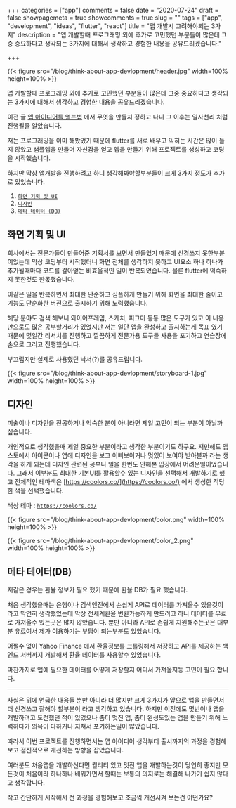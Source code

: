 +++
categories = ["app"]
comments = false
date = "2020-07-24"
draft = false
showpagemeta = true
showcomments = true
slug = ""
tags = ["app", "development", "ideas", "flutter", "react"]
title = "앱 개발시 고려해야되는 3가지"
description = "앱 개발할때 프로그래밍 외에 추가로 고민했던 부분들이 많은데 그중 중요하다고 생각되는 3가지에 대해서 생각하고 경험한 내용을 공유드리겠습니다."

+++



{{< figure src="/blog/think-about-app-devlopment/header.jpg" width=100% height=100% >}} <br/>


앱 개발할때 프로그래밍 외에 추가로 고민했던 부분들이 많은데 그중 중요하다고 생각되는 3가지에 대해서 생각하고 경험한 내용을 공유드리겠습니다.


이전 글 [앱 아이디어를 얻는법](/blog/how-can-i-get-a-good-ideas) 에서 무엇을 만들지 정하고 나니 그 이후는 일사천리 처럼 진행될줄 알았습니다.


저는 프로그래밍을 이미 해봤었기 때문에 flutter를 새로 배우고 익히는 시간은 많이 들지 않았고 샘플앱을 만들며 자신감을 얻고 앱을 만들기 위해 프로젝트를 생성하고 코딩을 시작했습니다.


하지만 막상 앱개발을 진행하려고 하니 생각해봐야할부분들이 크게 3가지 정도가 추가로 있었습니다.


1. [`화면 기획 및 UI`](#화면-기획-및-ui)
2. [`디자인`](#디자인)
3. [`메타 데이터 (DB)`](#메타-데이터db)

## 화면 기획 및 UI

회사에서는 전문가들이 만들어준 기획서를 보면서 만들었기 때문에 신경쓰지 못한부분이었는데 막상 코딩부터 시작했더니 화면 전체를 생각하지 못하고 UI요소 하나 하나가 추가될때마다 코드를 갈아엎는 비효율적인 일이 반복되었습니다. 물론 flutter에 익숙하지 못한것도 한몫했습니다.


이같은 일을 반복하면서 최대한 단순하고 심플하게 만들기 위해 화면을 최대한 줄이고 기능도 단순화한 버전으로 출시하기 위해 노력했습니다.


해당 분야도 검색 해보니 와이어프레임, 스케치, 피그마 등등 많은 도구가 있고 이 내용만으로도 많은 공부할거리가 있었지만 저는 일단 앱을 완성하고 출시하는게 목표 였기 때문에 몇일간 리서치를 진행하고 깔끔하게 전문가용 도구들 사용을 포기하고 연습장에 손으로 그리고 진행했습니다.


부끄럽지만 실제로 사용했던 낙서(?)를 공유드립니다.


{{< figure src="/blog/think-about-app-devlopment/storyboard-1.jpg" width=100% height=100% >}} <br/>


## 디자인


미술이나 디자인을 전공하거나 익숙한 분이 아니라면 제일 고민이 되는 부분이 아닐까 싶습니다.


개인적으로 생각했을때 제일 중요한 부분이라고 생각한 부분이기도 하구요. 저만해도 앱스토에서 아이콘이나 앱에 디자인을 보고 이뻐보이거나 멋있어 보여야 받아볼까 라는 생각을 하게 되는데 디자인 관련된 공부나 일을 한번도 안해본 입장에서 어려운일이었습니다. 그래서 이부분도 최대한 기본UI를 활용할수 있는 디자인을 선택해서 개발하기로 했고 전체적인 테마색은 [https://coolors.co/](https://coolors.co/) 에서 생성한 적당한 색을 선택했습니다.


색상 테마 : [`https://coolors.co/`](https://coolors.co/)


{{< figure src="/blog/think-about-app-devlopment/color.png" width=100% height=100% >}} <br/>


{{< figure src="/blog/think-about-app-devlopment/color_2.png" width=100% height=100% >}} <br/>


## 메타 데이터(DB)


저같은 경우는 환율 정보가 필요 했기 때문에 환율 DB가 필요 했습니다. 


처음 생각했을때는 은행이나 검색엔진에서 손쉽게 API로 데이터를 가져올수 있을것이라고 막연히 생각했었는데 막상 전세계환율 변환가능하게 만드려고 하니 데이터를 무료로 가져올수 있는곳은 많지 않았습니다. 뿐만 아니라 API로 손쉽게 지원해주는곳은 대부분 유료여서 제가 이용하기는 부담이 되는부분도 있었습니다.


어쩔수 없이 Yahoo Finance 에서 환율정보를 크롤링해서 저장하고 API를 제공하는 백엔드 서버까지 개발해서 환율 데이터를 사용할수 있었습니다.


마찬가지로 앱에 필요한 데이터를 어떻게 저장할지 어디서 가져올지등 고민이 필요 합니다.

---

사실은 위에 언급한 내용들 뿐만 아니라 더 많지만 크게 3가지가 앞으로 앱을 만들면서 더 신경쓰고 잘해야 할부분이 라고 생각하고 있습니다. 하지만 이전에도 몇번이나 앱을 개발하려고 도전했던 적이 있었으나 좀더 멋진 앱, 좀더 완성도있는 앱을 만들기 위해 노력하다가 의욕이 다하거나 지쳐서 포기하는일이 많았습니다.


따라서 이번 프로젝트를 진행하면서는 앱 아이디어 생각부터 출시까지의 과정을 경험해보고 점진적으로 개선하는 방향을 잡았습니다. 


여러분도 처음앱을 개발하신다면 퀄리티 있고 멋진 앱을 개발하는것이 당연히 좋지만 모든것이 처음이라 하나하나 배워가면서 할때는 보통의 의지로는 해결해 나가기 쉽지 않다고 생각합니다.


작고 간단하게 시작해서 전 과정을 경험해보고 조금씩 개선시켜 보는건 어떤가요?